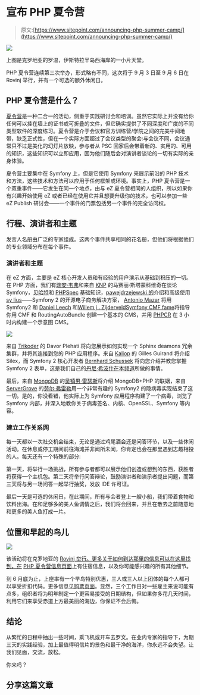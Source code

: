 # 宣布 PHP 夏令营

> 原文:[https://www.sitepoint.com/announcing-php-summer-camp/](https://www.sitepoint.com/announcing-php-summer-camp/)

![](../Images/649f2165ee7d172c883e711b972d133a.png)

上图是克罗地亚的罗温，伊斯特拉半岛西海岸的一小片天堂。

PHP 夏令营连续第三次举办，形式略有不同，这次将于 9 月 3 日至 9 月 6 日在 Rovinj 举行，并有一个可选的额外休闲日。

## PHP 夏令营是什么？

[夏令营](http://2014.phpsummercamp.com/)是一种二合一的活动，侧重于实践研讨会和培训。虽然它实际上并没有给你任何可以挂在墙上的证书或可折叠的文件，但它确实提供了不同深度和广度的不同类型软件的深度练习。夏令营是介于会议和官方训练营/学院之间的完美中间地带，缺乏正式性，但在一个实际方面超过了会议类型的聚会:与会议不同，会议通常只不过是美化的幻灯片放映，参与者从 PSC 回家后会带着新的、实用的、可用的知识，这些知识可以立即应用，因为他们随后会对演讲者谈论的一切有实际的亲身体验。

夏令营主要集中在 Symfony 上，但是它使用 Symfony 来展示前沿的 PHP 技术和方法，这些技术和方法可以应用于任何框架或环境。事实上，PHP 夏令营是一个双重事件——它发生在同一个地点，由与 eZ 夏令营相同的人组织，所以如果你有兴趣开始使用 eZ 或者已经在使用它并且想要升级你的技术，也可以参加一些 eZ Publish 研讨会——一个事件的门票包括另一个事件的完全访问权。

## 行程、演讲者和主题

发言人名册由广泛的专家组成。这两个事件共享相同的花名册，但他们将根据他们的专业领域分布在每个事件。

### 演讲者和主题

在 eZ 方面，主要是 eZ 核心开发人员和有经验的用户演示从基础到积压的一切。在 PHP 方面，我们有[瑞安·韦弗](https://twitter.com/weaverryan)和来自 [KNP](http://knpuniversity.com/) 的马赛丽·斯塔蒙科维奇在谈论 Symfony，[贝哈特](http://behat.org/)和 [PHPSpec](http://www.phpspec.net/) 基础知识，[pawejdrzejewski 的](https://twitter.com/pjedrzejewski)介绍和高级使用[sy lius](http://sylius.org/)——Symfony 2 的开源电子商务解决方案， [Antonio Mazar](http://twitter.com/antonioperic) 将用 Symfony2 和 [Daniel Leech](https://twitter.com/DantLeech) 和[Willem j . Zijderveld](https://twitter.com/willemjanz)[Symfony CMF fame](http://cmf.symfony.com/)将指导你用 CMF 和 RoutingAutoBundle 创建一个基本的 CMS，并用 [PHPCR](http://phpcr.github.io/about/) 在 3 小时内构建一个示意图 CMS。

![](../Images/bf2ae4c21b67bddb72c56338dd047ac6.png)

来自 [Trikoder](http://www.trikoder.hr/) 的 Davor Plehati 将向您展示如何实现一个 Sphinx deamons 冗余集群，并将其连接到您的 PHP 应用程序。来自 [Kaliop](http://kaliop.com/) 的 Gilles Guirand 将介绍 Silex，而 Symfony 2 核心开发者 [Bernhard Schussek](https://twitter.com/webmozart) 将向您介绍并教您掌握 Symfony 2 表单，这是我们自己的[丹尼·希波什在本频道](https://www.sitepoint.com/building-processing-forms-in-symfony-2/)所做的事情。

最后，来自 [MongoDB](https://www.mongodb.org/) 的[吴镇男·雷瑟斯](https://twitter.com/derickr)将介绍 MongoDB+PHP 的联姻，来自 [ServerGrove](http://servergrove.com/) 的[劳尔·弗雷勒](https://twitter.com/raulfraile)用一个非常有趣的 Symfony2 的隐病毒实现结束了这一切。是的，你没看错，他实际上为 Symfony 应用程序构建了一个病毒，浏览了 Symfony 内部，并深入地教你关于病毒签名、内核、OpenSSL、Symfony 等内容。

### 建立工作关系网

每一天都以一次社交机会结束，无论是通过鸡尾酒会还是问答环节，以及一些休闲活动。在休息或停工期间前往海滩并非闻所未闻，你肯定也会在那里遇到志趣相投的人。每天还有一个特殊的部分:

第一天，将举行一场挑战，所有参与者都可以展示他们创造或想到的东西，获胜者将获得一个主机包。第二天将举行问答辩论，鼓励演讲者和演示者提出问题，而第三天将与另一场问答一起举行抽奖，发放 IDE 许可证。

最后一天是可选的休闲日，在此期间，所有与会者登上一艘小船，我们带着食物和饮料出海。在和足够多的美人鱼调情之后，我们将会回来，并且在散去之前随意地和更多的美人鱼打成一片。

## 位置和早起的鸟儿

![](../Images/52a3417a9bbb521f6861aa8cf65589f1.png)

该活动将在克罗地亚的 [Rovinj 举行。更多关于如何到达那里的信息可以在这里找到，在](http://en.wikipedia.org/wiki/Rovinj) [PHP 夏令营信息页面](http://2014.phpsummercamp.com/Travel-Accommodation)上有住宿信息，以及你可能感兴趣的所有其他细节。

到 6 月底为止，上座率有一个早鸟特别优惠，三人或三人以上团体的每个人都可以享受折扣代码。更多信息见[购票页面](http://www.salsa-adria.hr/our_events/next_events/php_ez_publish_summer_camp#joinus)。显然，三个工作日对一些雇主来说可能有点多，组织者将为明年制定一个更容易接受的日期结构，但如果你多花几天时间，利用它们来享受赤道上方最美丽的海边，你保证不会后悔。

## 结论

从繁忙的日程中抽出一些时间，乘飞机或开车去罗文。在业内专家的指导下，为期三天的实践经验，加上最值得明信片的景色和最干净的海洋，你永远不会失望。让我们见面，交流，放松。

你来吗？

## 分享这篇文章